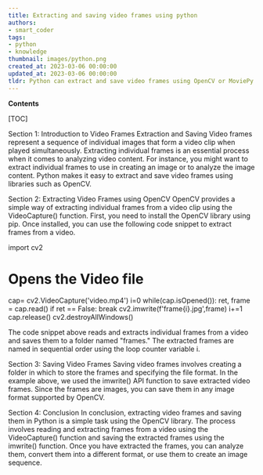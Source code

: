 ```yaml
---
title: Extracting and saving video frames using python
authors:
- smart_coder
tags:
- python
- knowledge
thumbnail: images/python.png
created_at: 2023-03-06 00:00:00
updated_at: 2023-03-06 00:00:00
tldr: Python can extract and save video frames using OpenCV or MoviePy libraries.
---
```


**Contents**

[TOC]

Section 1: Introduction to Video Frames Extraction and Saving
Video frames represent a sequence of individual images that form a video clip when played simultaneously. Extracting individual frames is an essential process when it comes to analyzing video content. For instance, you might want to extract individual frames to use in creating an image or to analyze the image content. Python makes it easy to extract and save video frames using libraries such as OpenCV.

Section 2: Extracting Video Frames using OpenCV
OpenCV provides a simple way of extracting individual frames from a video clip using the VideoCapture() function. First, you need to install the OpenCV library using pip. Once installed, you can use the following code snippet to extract frames from a video.

import cv2  
# Opens the Video file 
cap= cv2.VideoCapture('video.mp4') 
i=0 
while(cap.isOpened()): 
    ret, frame = cap.read() 
    if ret == False: 
        break
    cv2.imwrite(f'frame{i}.jpg',frame) 
    i+=1
cap.release()
cv2.destroyAllWindows()

The code snippet above reads and extracts individual frames from a video and saves them to a folder named "frames." The extracted frames are named in sequential order using the loop counter variable i.

Section 3: Saving Video Frames
Saving video frames involves creating a folder in which to store the frames and specifying the file format. In the example above, we used the imwrite() API function to save extracted video frames. Since the frames are images, you can save them in any image format supported by OpenCV. 

Section 4: Conclusion
In conclusion, extracting video frames and saving them in Python is a simple task using the OpenCV library. The process involves reading and extracting frames from a video using the VideoCapture() function and saving the extracted frames using the imwrite() function. Once you have extracted the frames, you can analyze them, convert them into a different format, or use them to create an image sequence.
